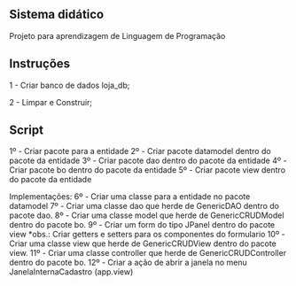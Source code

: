 ## Sistema didático
Projeto para aprendizagem de Linguagem de Programação
## Instruções
1 - Criar banco de dados loja_db;

2 - Limpar e Construir;

## Script

1º - Criar pacote para a entidade
2º - Criar pacote datamodel dentro do pacote da entidade
3º - Criar pacote dao dentro do pacote da entidade
4º - Criar pacote bo dentro do pacote da entidade
5º - Criar pacote view dentro do pacote da entidade

Implementações:
6º - Criar uma classe para a entidade no pacote datamodel
7º - Criar uma classe dao que herde de GenericDAO dentro do pacote dao.
8º - Criar uma classe model que herde de GenericCRUDModel dentro do pacote bo.
9º - Criar um form do tipo JPanel dentro do pacote view
		*obs.: Criar getters e setters para os componentes do formulario
10º - Criar uma classe view que herde de GenericCRUDView dentro do pacote view.
11º - Criar uma classe controller que herde de GenericCRUDController dentro do pacote bo.
12º - Criar a ação de abrir a janela no menu JanelaInternaCadastro (app.view)